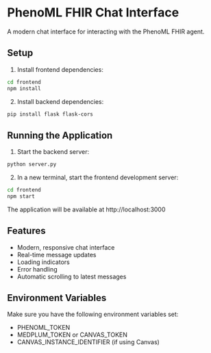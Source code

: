 # PhenoML FHIR Chat Interface

A modern chat interface for interacting with the PhenoML FHIR agent.

## Setup

1. Install frontend dependencies:
```bash
cd frontend
npm install
```

2. Install backend dependencies:
```bash
pip install flask flask-cors
```

## Running the Application

1. Start the backend server:
```bash
python server.py
```

2. In a new terminal, start the frontend development server:
```bash
cd frontend
npm start
```

The application will be available at http://localhost:3000

## Features

- Modern, responsive chat interface
- Real-time message updates
- Loading indicators
- Error handling
- Automatic scrolling to latest messages

## Environment Variables

Make sure you have the following environment variables set:
- PHENOML_TOKEN
- MEDPLUM_TOKEN or CANVAS_TOKEN
- CANVAS_INSTANCE_IDENTIFIER (if using Canvas) 